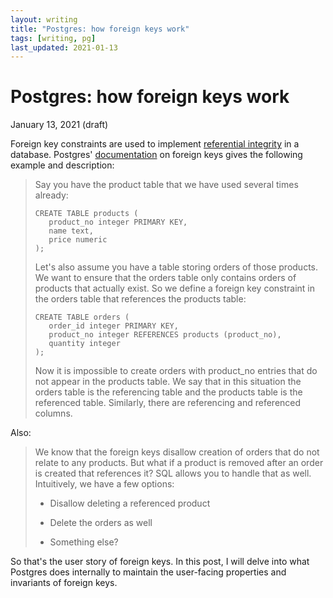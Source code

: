 ```yaml
---
layout: writing
title: "Postgres: how foreign keys work"
tags: [writing, pg]
last_updated: 2021-01-13
---
```

# Postgres: how foreign keys work

January 13, 2021 (draft)

Foreign key constraints are used to implement [referential integrity](https://en.wikipedia.org/wiki/Referential_integrity)
in a database.  Postgres' [documentation](https://www.postgresql.org/docs/current/ddl-constraints.html#DDL-CONSTRAINTS-FK)
on foreign keys gives the following example and description:

> Say you have the product table that we have used several times already:
>
>```
> CREATE TABLE products (
>    product_no integer PRIMARY KEY,
>    name text,
>    price numeric
> );
> ```
> Let's also assume you have a table storing orders of those products. We want to ensure that the orders table only contains orders of products that actually exist. So we define a foreign key constraint in the orders table that references the products table:
> 
>```
> CREATE TABLE orders (
>    order_id integer PRIMARY KEY,
>    product_no integer REFERENCES products (product_no),
>    quantity integer
> );
>```
> Now it is impossible to create orders with product_no entries that do not appear in the products table.
> We say that in this situation the orders table is the referencing table and the products table is the referenced table. Similarly, there are referencing and referenced columns.

Also:

> We know that the foreign keys disallow creation of orders that do not relate to any products. But what if a product is removed after an order is created that references it? SQL allows you to handle that as well. Intuitively, we have a few options:
>
> * Disallow deleting a referenced product
> 
> * Delete the orders as well
>
> * Something else?

So that's the user story of foreign keys.  In this post, I will delve into what Postgres does
internally to maintain the user-facing properties and invariants of foreign keys.

